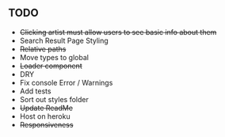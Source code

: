 ## TODO

- ~~Clicking artist must allow users to see basic info about them~~
- Search Result Page Styling
- ~~Relative paths~~
- Move types to global
- ~~Loader component~~
- DRY
- Fix console Error / Warnings
- Add tests
- Sort out styles folder
- ~~Update ReadMe~~
- Host on heroku
- ~~Responsiveness~~
